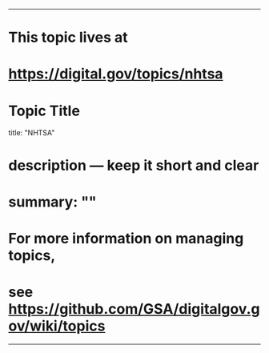
---
# This topic lives at
# https://digital.gov/topics/nhtsa

# Topic Title
title: "NHTSA"

# description — keep it short and clear
# summary: ""


# For more information on managing topics,
# see https://github.com/GSA/digitalgov.gov/wiki/topics
---